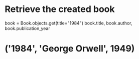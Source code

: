 # Retrieve the created book
book = Book.objects.get(title="1984")
book.title, book.author, book.publication_year
# ('1984', 'George Orwell', 1949)
